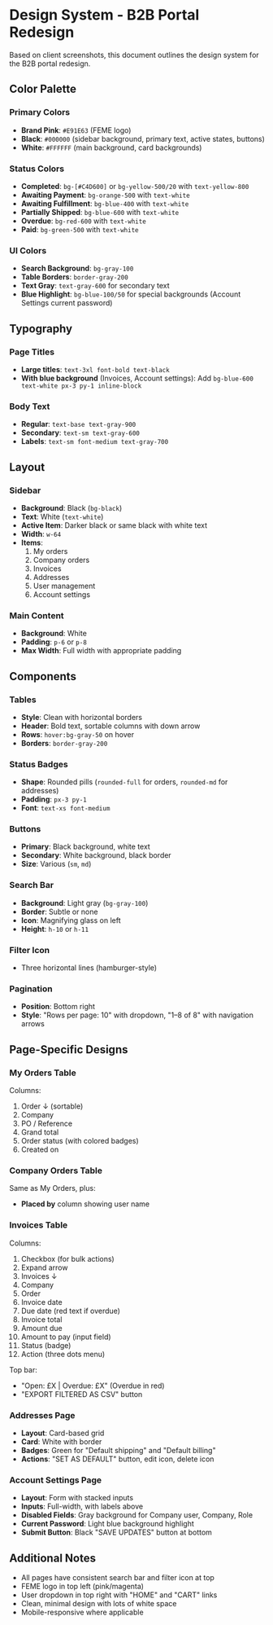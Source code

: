# Design System - B2B Portal Redesign

Based on client screenshots, this document outlines the design system for the B2B portal redesign.

## Color Palette

### Primary Colors
- **Brand Pink**: `#E91E63` (FEME logo)
- **Black**: `#000000` (sidebar background, primary text, active states, buttons)
- **White**: `#FFFFFF` (main background, card backgrounds)

### Status Colors
- **Completed**: `bg-[#C4D600]` or `bg-yellow-500/20` with `text-yellow-800`
- **Awaiting Payment**: `bg-orange-500` with `text-white`
- **Awaiting Fulfillment**: `bg-blue-400` with `text-white`
- **Partially Shipped**: `bg-blue-600` with `text-white`
- **Overdue**: `bg-red-600` with `text-white`
- **Paid**: `bg-green-500` with `text-white`

### UI Colors
- **Search Background**: `bg-gray-100`
- **Table Borders**: `border-gray-200`
- **Text Gray**: `text-gray-600` for secondary text
- **Blue Highlight**: `bg-blue-100/50` for special backgrounds (Account Settings current password)

## Typography

### Page Titles
- **Large titles**: `text-3xl font-bold text-black`
- **With blue background** (Invoices, Account settings): Add `bg-blue-600 text-white px-3 py-1 inline-block`

### Body Text
- **Regular**: `text-base text-gray-900`
- **Secondary**: `text-sm text-gray-600`
- **Labels**: `text-sm font-medium text-gray-700`

## Layout

### Sidebar
- **Background**: Black (`bg-black`)
- **Text**: White (`text-white`)
- **Active Item**: Darker black or same black with white text
- **Width**: `w-64`
- **Items**:
  1. My orders
  2. Company orders
  3. Invoices
  4. Addresses
  5. User management
  6. Account settings

### Main Content
- **Background**: White
- **Padding**: `p-6` or `p-8`
- **Max Width**: Full width with appropriate padding

## Components

### Tables
- **Style**: Clean with horizontal borders
- **Header**: Bold text, sortable columns with down arrow
- **Rows**: `hover:bg-gray-50` on hover
- **Borders**: `border-gray-200`

### Status Badges
- **Shape**: Rounded pills (`rounded-full` for orders, `rounded-md` for addresses)
- **Padding**: `px-3 py-1`
- **Font**: `text-xs font-medium`

### Buttons
- **Primary**: Black background, white text
- **Secondary**: White background, black border
- **Size**: Various (`sm`, `md`)

### Search Bar
- **Background**: Light gray (`bg-gray-100`)
- **Border**: Subtle or none
- **Icon**: Magnifying glass on left
- **Height**: `h-10` or `h-11`

### Filter Icon
- Three horizontal lines (hamburger-style)

### Pagination
- **Position**: Bottom right
- **Style**: "Rows per page: 10" with dropdown, "1–8 of 8" with navigation arrows

## Page-Specific Designs

### My Orders Table
Columns:
1. Order ↓ (sortable)
2. Company
3. PO / Reference
4. Grand total
5. Order status (with colored badges)
6. Created on

### Company Orders Table
Same as My Orders, plus:
- **Placed by** column showing user name

### Invoices Table
Columns:
1. Checkbox (for bulk actions)
2. Expand arrow
3. Invoices ↓
4. Company
5. Order
6. Invoice date
7. Due date (red text if overdue)
8. Invoice total
9. Amount due
10. Amount to pay (input field)
11. Status (badge)
12. Action (three dots menu)

Top bar:
- "Open: £X | Overdue: £X" (Overdue in red)
- "EXPORT FILTERED AS CSV" button

### Addresses Page
- **Layout**: Card-based grid
- **Card**: White with border
- **Badges**: Green for "Default shipping" and "Default billing"
- **Actions**: "SET AS DEFAULT" button, edit icon, delete icon

### Account Settings Page
- **Layout**: Form with stacked inputs
- **Inputs**: Full-width, with labels above
- **Disabled Fields**: Gray background for Company user, Company, Role
- **Current Password**: Light blue background highlight
- **Submit Button**: Black "SAVE UPDATES" button at bottom

## Additional Notes
- All pages have consistent search bar and filter icon at top
- FEME logo in top left (pink/magenta)
- User dropdown in top right with "HOME" and "CART" links
- Clean, minimal design with lots of white space
- Mobile-responsive where applicable
